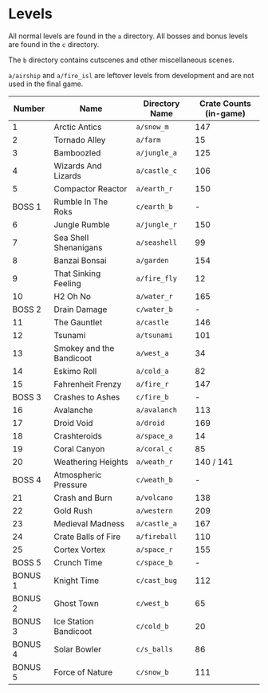 ﻿# Levels

All normal levels are found in the `a` directory. All bosses and bonus levels are found in the `c` directory.

The `b` directory contains cutscenes and other miscellaneous scenes.

`a/airship` and `a/fire_isl` are leftover levels from development and are not used in the final game.

| Number  | Name                     | Directory Name | Crate Counts (in-game) |
|---------|--------------------------|----------------|------------------------|
| 1       | Arctic Antics            | `a/snow_m`     | 147                    |
| 2       | Tornado Alley            | `a/farm`       | 15                     |
| 3       | Bamboozled               | `a/jungle_a`   | 125                    |
| 4       | Wizards And Lizards      | `a/castle_c`   | 106                    |
| 5       | Compactor Reactor        | `a/earth_r`    | 150                    |
| BOSS 1  | Rumble In The Roks       | `c/earth_b`    | -                      |
| 6       | Jungle Rumble            | `a/jungle_r`   | 150                    |
| 7       | Sea Shell Shenanigans    | `a/seashell`   | 99                     |
| 8       | Banzai Bonsai            | `a/garden`     | 154                    |
| 9       | That Sinking Feeling     | `a/fire_fly`   | 12                     |
| 10      | H2 Oh No                 | `a/water_r`    | 165                    |
| BOSS 2  | Drain Damage             | `c/water_b`    | -                      |
| 11      | The Gauntlet             | `a/castle`     | 146                    |
| 12      | Tsunami                  | `a/tsunami`    | 101                    |
| 13      | Smokey and the Bandicoot | `a/west_a`     | 34                     |
| 14      | Eskimo Roll              | `a/cold_a`     | 82                     |
| 15      | Fahrenheit Frenzy        | `a/fire_r`     | 147                    |
| BOSS 3  | Crashes to Ashes         | `c/fire_b`     | -                      |
| 16      | Avalanche                | `a/avalanch`   | 113                    |
| 17      | Droid Void               | `a/droid`      | 169                    |
| 18      | Crashteroids             | `a/space_a`    | 14                     |
| 19      | Coral Canyon             | `a/coral_c`    | 85                     |
| 20      | Weathering Heights       | `a/weath_r`    | 140 / 141              |
| BOSS 4  | Atmospheric Pressure     | `c/weath_b`    | -                      |
| 21      | Crash and Burn           | `a/volcano`    | 138                    |
| 22      | Gold Rush                | `a/western`    | 209                    |
| 23      | Medieval Madness         | `a/castle_a`   | 167                    |
| 24      | Crate Balls of Fire      | `a/fireball`   | 110                    |
| 25      | Cortex Vortex            | `a/space_r`    | 155                    |
| BOSS 5  | Crunch Time              | `c/space_b`    | -                      |
| BONUS 1 | Knight Time              | `c/cast_bug`   | 112                    |
| BONUS 2 | Ghost Town               | `c/west_b`     | 65                     |
| BONUS 3 | Ice Station Bandicoot    | `c/cold_b`     | 20                     |
| BONUS 4 | Solar Bowler             | `c/s_balls`    | 86                     |
| BONUS 5 | Force of Nature          | `c/snow_b`     | 111                    |
